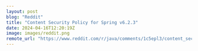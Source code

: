 ```yaml
---
layout: post
blog: "Reddit"
title: "Content Security Policy for Spring v6.2.3"
date: 2024-04-16T12:20:19Z
image: images/reddit.png
remote_url: "https://www.reddit.com/r/java/comments/1c5epl3/content_security_policy_for_spring_v623/"
---
```

